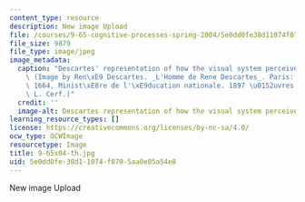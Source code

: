```yaml
---
content_type: resource
description: New image Upload
file: /courses/9-65-cognitive-processes-spring-2004/5e0dd0fe38d11074f0705aa0e05a54e8_9-65s04-th.jpg
file_size: 9879
file_type: image/jpeg
image_metadata:
  caption: "Descartes' representation of how the visual system perceives objects.\
    \ (Image by Ren\xE9 Descartes. _L'Homme de Rene Descartes_. Paris: Charles Angot,\
    \ 1664, Minist\xE8re de l'\xE9ducation nationale. 1897 \u0152uvres de Descartes\
    \ L. Cerf.)"
  credit: ''
  image-alt: Descartes representation of how the visual system perceives objects.
learning_resource_types: []
license: https://creativecommons.org/licenses/by-nc-sa/4.0/
ocw_type: OCWImage
resourcetype: Image
title: 9-65s04-th.jpg
uid: 5e0dd0fe-38d1-1074-f070-5aa0e05a54e8
---
```

New image Upload
